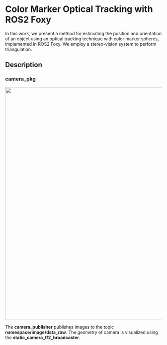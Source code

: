 # Color Marker Optical Tracking with ROS2 Foxy

In this work, we present a method for estimating the position and orientation of an object using an optical tracking technique with color marker spheres, implemented in ROS2 Foxy. We employ a stereo-vision system to perform triangulation.

## Description

### camera_pkg

<p align = "left">
  <img src = "https://github.com/user-attachments/assets/c1d17894-cace-4382-adc5-472386a12e4b" width = 750 />
</p>

The **camera_publisher** publishes images to the topic **namespace/image/data_raw**. The geometry of camera is visualized using the **static_camera_tf2_broadcaster**.
